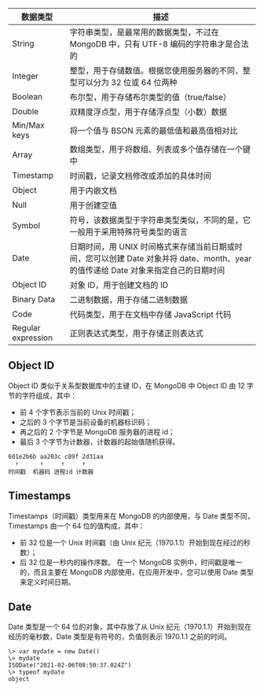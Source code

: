 | 数据类型           | 描述                                                         |
| ------------------ | ------------------------------------------------------------ |
| String             | 字符串类型，是最常用的数据类型，不过在 MongoDB 中，只有 UTF-8 编码的字符串才是合法的 |
| Integer            | 整型，用于存储数值。根据您使用服务器的不同，整型可以分为 32 位或 64 位两种 |
| Boolean            | 布尔型，用于存储布尔类型的值（true/false）                   |
| Double             | 双精度浮点型，用于存储浮点型（小数）数据                     |
| Min/Max keys       | 将一个值与 BSON 元素的最低值和最高值相对比                   |
| Array              | 数组类型，用于将数组、列表或多个值存储在一个键中             |
| Timestamp          | 时间戳，记录文档修改或添加的具体时间                         |
| Object             | 用于内嵌文档                                                 |
| Null               | 用于创建空值                                                 |
| Symbol             | 符号，该数据类型于字符串类型类似，不同的是，它一般用于采用特殊符号类型的语言 |
| Date               | 日期时间，用 UNIX 时间格式来存储当前日期或时间，您可以创建 Date 对象并将 date、month、year 的值传递给 Date 对象来指定自己的日期时间 |
| Object ID          | 对象 ID，用于创建文档的 ID                                   |
| Binary Data        | 二进制数据，用于存储二进制数据                               |
| Code               | 代码类型，用于在文档中存储 JavaScript 代码                   |
| Regular expression | 正则表达式类型，用于存储正则表达式                           |

## Object ID

Object ID 类似于关系型数据库中的主键 ID，在 MongoDB 中 Object ID 由 12 字节的字符组成，其中：

- 前 4 个字节表示当前的 Unix 时间戳；
- 之后的 3 个字节是当前设备的机器标识码；
- 再之后的 2 个字节是 MongoDB 服务器的进程 id；
- 最后 3 个字节为计数器，计数器的起始值随机获得。

```
601e2b6b aa203c c89f 2d31aa
  ↑      ↑     ↑     ↑
时间戳  机器码 进程id 计数器
```

## Timestamps

Timestamps（时间戳）类型用来在 MongoDB 的内部使用，与 Date 类型不同，Timestamps 由一个 64 位的值构成，其中：

- 前 32 位是一个 Unix 时间戳（由 Unix 纪元（1970.1.1）开始到现在经过的秒数）；
- 后 32 位是一秒内的操作序数。
  在一个 MongoDB 实例中，时间戳是唯一的，而且主要在 MongoDB 内部使用，在应用开发中，您可以使用 Date 类型来定义时间日期。

## Date

Date 类型是一个 64 位的对象，其中存放了从 Unix 纪元（1970.1.1）开始到现在经历的毫秒数，Date 类型是有符号的，负值则表示 1970.1.1 之前的时间。

```shell
\> var mydate = new Date()
\> mydate
ISODate("2021-02-06T08:50:37.024Z")
\> typeof mydate
object
```

